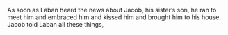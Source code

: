 As soon as Laban heard the news about Jacob, his sister’s son, he ran to meet him and embraced him and kissed him and brought him to his house. Jacob told Laban all these things,
